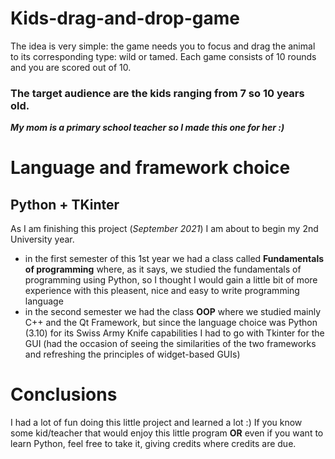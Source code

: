 # Kids-drag-and-drop-game

The idea is very simple: the game needs you to focus and drag the animal to its corresponding type: wild or tamed.
Each game consists of 10 rounds and you are scored out of 10.

### The target audience are the kids ranging from 7 so 10 years old.
***My mom is a primary school teacher so I made this one for her :)***

# Language and framework choice 
## Python + TKinter
As I am finishing this project (*September 2021*) I am about to begin my 2nd University year. 
* in the first semester of this 1st year we had a class called **Fundamentals of programming** where, as it says, we studied the fundamentals of programming using Python, so I thought I would gain a little bit of more experience with this pleasent, nice and easy to write programming language
* in the second semester we had the class **OOP** where we studied mainly C++ and the Qt Framework, but since the language choice was Python (3.10) for its Swiss Army Knife capabilities I had to go with Tkinter for the GUI (had the occasion of seeing the similarities of the two frameworks and refreshing the principles of widget-based GUIs)

# Conclusions
I had a lot of fun doing this little project and learned a lot :)
If you know some kid/teacher that would enjoy this little program **OR** even if you want to learn Python, feel free to take it, giving credits where credits are due.
